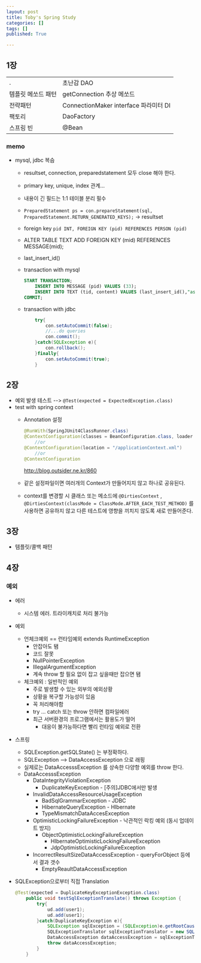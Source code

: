 ```yaml
---
layout: post
title: Toby's Spring Study
categories: []
tags: []
published: True

---
```


## 1장

|   |   |
|---|---|
| . 			| 초난감 DAO|
|템플릿 메쏘드 패턴	| getConnection 추상 메쏘드 |
|전략패턴		| ConnectionMaker interface 파라미터 DI |
|팩토리			| DaoFactory|
|스프링 빈		| @Bean|


### memo

 - mysql, jdbc 복슴
 	+ resultset, connection, preparedstatement 모두 close 해야 한다.
 	+ primary key, unique, index 관계...
 	+ 내용이 긴 필드는 1:1 테이블 분리 필수
 	+ `PreparedStatement ps = con.prepareStatement(sql, PreparedStatement.RETURN_GENERATED_KEYS);` -> resultset
 	+ foreign key `pid INT, FOREIGN KEY (pid) REFERENCES PERSON (pid)`
 	+ ALTER TABLE TEXT ADD FOREIGN KEY (mid) REFERENCES MESSAGE(mid);
 	+ last_insert_id()
 	+ transaction with mysql
 	
	 	```sql
	 	START TRANSACTION;
			INSERT INTO MESSAGE (pid) VALUES (33);
			INSERT INTO TEXT (tid, content) VALUES (last_insert_id(),"asdf");
		COMMIT;
	 	```
 	
 	+ transaction with jdbc	 	

		```java
		 	try{
		 		con.setAutoCommit(false);
		 		//...do queries
				con.commit();
		 	}catch(SQLException e){
				con.rollback();
		 	}finally{
		 		con.setAutoCommit(true);
		 	}
		```

## 2장
 - 예외 발생 테스트 --> `@Test(expected = ExpectedException.class)`
 - test with spring context
 	+ Annotation 설정

		```java
		@RunWith(SpringJUnit4ClassRunner.class)
		@ContextConfiguration(classes = BeanConfiguration.class, loader = AnnotationConfigContextLoader.class)
			//or
		@ContextConfiguration(location = "/applicationContext.xml")
			//or
		@ContextConfiguration
		```
		http://blog.outsider.ne.kr/860
	+ 같은 설정파일이면 여러개의 Context가 만들어지지 않고 하나로 공유된다.
	+ context를 변경할 시 클래스 또는 메소드에 `@DirtiesContext` , `@DirtiesContext(classMode = ClassMode.AFTER_EACH_TEST_METHOD)` 를 사용하면 공유하지 않고 다른 테스트에 영향을 끼치지 않도록 새로 만들어준다.

## 3장

 - 템플릿/콜백 패턴

## 4장

### 예외
 - 에러
 	+ 시스템 에러. 트라이캐치로 처리 불가능
 - 예외
 	+ 언체크예외 == 런타임예외 extends RuntimeException
 		* 안잡아도 됌
 		* 코드 잘못
 		* NullPointerException
 		* IllegalArgumentException
 		* 계속 throw 할 필요 없이 잡고 싶을때만 잡으면 됌
 	+ 체크예외 : 일반적인 예외
 		* 주로 발생할 수 있는 외부의 예외상황
 		* 상황을 복구할 가능성이 있음
 		* 꼭 처리해야함
 		*  try ... catch 또는 throw 안하면 컴파일에러
 		*  최근 서버환경의 프로그램에서는 활용도가 떨어
 			-  대응이 불가능하다면 빨리 런타임 예외로 전환
 - 스프링
 	+ SQLException.getSQLState() 는 부정확하다.
 	+ SQLException --> DataAccessException 으로 래핑
 	+ 실제로는 DataAccesssException 를 상속한 다양항 예외를 throw 한다.
 	+ DataAccesssException
 		* DataIntegrityViolationException
 			* DuplicateKeyException - [주의]JDBC에서만 발생
 		* InvalidDataAccessResourceUsageException
 			-  BadSqlGrammarException - JDBC
 			-  HibernateQueryException - HIbernate
 			-  TypeMismatchDataAccesException
 		*  OptimisticLockingFailureException - 낙관적인 락킹 예외 (동시 업데이트 방지)
 			-  ObjectOptimisticLockingFailureException
 				+  HIbernateOptimisticLockingFailureException
 				+  JdpOptimisticLockingFailureException
 		*  IncorrectResultSizeDataAccessException - queryForObject 등에서 결과 갯수
 			-  EmptyReaultDataAccessException
 -  SQLException으로부터 직접 Translation
 	
 	```java
 	@Test(expected = DuplicateKeyExceptionException.class)
	    public void testSqlExceptionTranslate() throws Exception {
	        try{
	            ud.add(user1);
	            ud.add(user1);
	        }catch(DuplicateKeyException e){
	            SQLException sqlException = (SQLException)e.getRootCause();
	            SQLExceptionTranslator sqlExceptionTranslator = new SQLErrorCodeSQLExceptionTranslator(dataSource);
	            DataAccessException dataAccessException = sqlExceptionTranslator.translate(null, null, sqlException);
	            throw dataAccessException;
	        }
	    }
 	```

